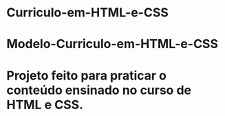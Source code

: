 ﻿# Curriculo-em-HTML-e-CSS
# Modelo-Curriculo-em-HTML-e-CSS
# Projeto feito para praticar o conteúdo ensinado no curso de HTML e CSS.
